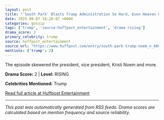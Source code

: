 ```yaml
---
layout: post
title: "'South Park' Blasts Trump Administration So Hard, Even Heaven Gets ICE’d"
date: 2025-08-07 18:28:07 +0000
categories: gossip
tags: ['trump', 'source-huffpost_entertainment', 'drama-rising']
drama_score: 2
primary_celebrity: trump
source: huffpost_entertainment
source_url: "https://www.huffpost.com/entry/south-park-trump-noem_n_68944b94e4b0495c6ff530a9"
mentions: {'trump': 2}
---
```


The episode skewered the president, vice president, Kristi Noem and more.

**Drama Score:** 2 | **Level:** RISING

**Celebrities Mentioned:** Trump

[Read full article at Huffpost Entertainment](https://www.huffpost.com/entry/south-park-trump-noem_n_68944b94e4b0495c6ff530a9)

---
*This post was automatically generated from RSS feeds. Drama scores are calculated based on mention frequency and source reliability.*
